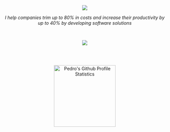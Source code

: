 <p align="center">
    <a href="#" onclick="javascript:void(0)">
        <img src="https://readme-typing-svg.herokuapp.com?center=true&size=20&duration=2700&pause=1300&font=IBM+Plex+Sans&color=2336BCF7&lines=I'm+a+Web+Developer;I'm+an+AWS-trained+Cloud+Practitioner;I'm+Pedro+Aguiar+%3A%29" />
    </a>
</p>


<p align="center">
    <i>I help companies trim up to 80% in costs and increase their productivity by up to 40% by developing software solutions</i>
</p>

<br>

<p align="center">
    <a href="https://www.linkedin.com/in/codespearhead/">
        <img src="https://img.shields.io/badge/LinkedIn-2387ba?style=for-the-badge&logo=linkedin&logoColor=white" />
    </a>
</p>

<br>
<br>


<p align="center">

<a href="#" onclick="javascript:void(0)">
    <img alt="Pedro's Github Profile Statistics" src="https://github-readme-stats.vercel.app/api?username=codespearhead&show_icons=true&count_private=true&theme=algolia" height="192px"/>
</a>

</p>
